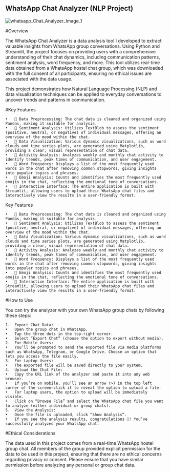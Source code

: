 ## WhatsApp Chat Analyzer (NLP Project)

![whatsapp_Chat_Analyzer_Image_1](https://github.com/user-attachments/assets/407b2472-cfea-4561-939b-ac3d945af733)

#Overview

The WhatsApp Chat Analyzer is a data analysis tool I developed to extract valuable insights from WhatsApp group conversations. Using Python and Streamlit, the project focuses on providing users with a comprehensive understanding of their chat dynamics, including communication patterns, sentiment analysis, word frequency, and more. This tool utilizes real-time data obtained from a WhatsApp hostel chat group, which was downloaded with the full consent of all participants, ensuring no ethical issues are associated with the data usage.

This project demonstrates how Natural Language Processing (NLP) and data visualization techniques can be applied to everyday conversations to uncover trends and patterns in communication.

#Key Features

	•	📌 Data Preprocessing: The chat data is cleaned and organized using Pandas, making it suitable for analysis.
	•	📌 Sentiment Analysis: Utilizes TextBlob to assess the sentiment (positive, neutral, or negative) of individual messages, offering an overview of the mood within the chat.
	•	📌 Data Visualization: Various dynamic visualizations, such as word clouds and time series plots, are generated using Matplotlib, providing a clear, visual representation of chat data.
	•	📌 Activity Analysis: Analyzes weekly and monthly chat activity to identify trends, peak times of communication, and user engagement.
	•	📌 Word Frequency: Displays a list of the most frequently used words in the chat after removing common stopwords, giving insights into popular topics and phrases.
	•	📌 Emoji Analysis: Counts and identifies the most frequently used emojis in the chat, reflecting the emotional tone of conversations.
	•	📌 Interactive Interface: The entire application is built with Streamlit, allowing users to upload their WhatsApp chat files and interactively view the results in a user-friendly format.

 Key Features

	•	📌 Data Preprocessing: The chat data is cleaned and organized using Pandas, making it suitable for analysis.
	•	📌 Sentiment Analysis: Utilizes TextBlob to assess the sentiment (positive, neutral, or negative) of individual messages, offering an overview of the mood within the chat.
	•	📌 Data Visualization: Various dynamic visualizations, such as word clouds and time series plots, are generated using Matplotlib, providing a clear, visual representation of chat data.
	•	📌 Activity Analysis: Analyzes weekly and monthly chat activity to identify trends, peak times of communication, and user engagement.
	•	📌 Word Frequency: Displays a list of the most frequently used words in the chat after removing common stopwords, giving insights into popular topics and phrases.
	•	📌 Emoji Analysis: Counts and identifies the most frequently used emojis in the chat, reflecting the emotional tone of conversations.
	•	📌 Interactive Interface: The entire application is built with Streamlit, allowing users to upload their WhatsApp chat files and interactively view the results in a user-friendly format.

#How to Use

You can try the analyzer with your own WhatsApp group chats by following these steps:

	1.	Export Chat Data:
	•	Open the group chat in WhatsApp.
	•	Tap the three dots in the top-right corner.
	•	Select “Export Chat” (choose the option to export without media).
	2.	For Mobile Users:
	•	You’ll be prompted to send the exported file via media platforms such as WhatsApp, Telegram, or Google Drive. Choose an option that lets you access the file easily.
	3.	For Laptop Users:
	•	The exported file will be saved directly to your system.
	4.	Upload the Chat File:
	•	Copy the URL link of the analyzer and paste it into any web browser.
	•	If you’re on mobile, you’ll see an arrow (>) in the top left corner of the screen—click it to reveal the option to upload a file.
	•	For laptop users, the option to upload will be immediately visible.
	•	Click on “Browse File” and select the WhatsApp chat file you want to analyze (either individual or group chats).
	5.	View the Analysis:
	•	Once the file is uploaded, click “Show Analysis”.
	•	If you see the analysis results, congratulations 🎉! You’ve successfully analyzed your WhatsApp chat.

#Ethical Considerations

The data used in this project comes from a real-time WhatsApp hostel group chat. All members of the group provided explicit permission for the data to be used in this project, ensuring that there are no ethical concerns regarding privacy or consent. Please ensure that you have similar permission before analyzing any personal or group chat data.
